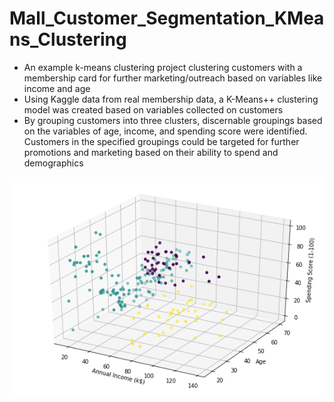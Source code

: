 # Mall_Customer_Segmentation_KMeans_Clustering
- An example k-means clustering project clustering customers with a membership card for further marketing/outreach based on variables like income and age
- Using Kaggle data from real membership data, a K-Means++ clustering model was created based on variables collected on customers
- By grouping customers into three clusters, discernable groupings based on the variables of age, income, and spending score were identified. Customers in the specified groupings could be targeted for further promotions and marketing based on their ability to spend and demographics
 
![](https://github.com/TheModernDayRenaissance/Mall_Customer_Segmentation_KMeans_Clustering/blob/main/mall_customer_clusters_3dplot.png)
